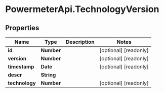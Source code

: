 # PowermeterApi.TechnologyVersion

## Properties

Name | Type | Description | Notes
------------ | ------------- | ------------- | -------------
**id** | **Number** |  | [optional] [readonly] 
**version** | **Number** |  | [optional] [readonly] 
**timestamp** | **Date** |  | [optional] [readonly] 
**descr** | **String** |  | 
**technology** | **Number** |  | [optional] [readonly] 


